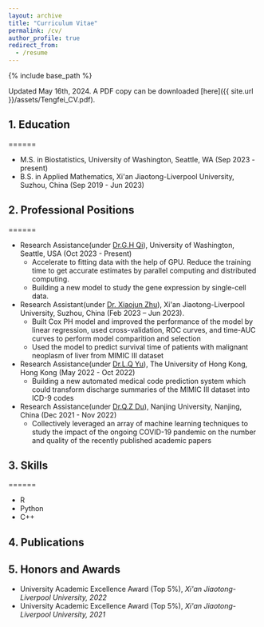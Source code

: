 ```yaml
---
layout: archive
title: "Curriculum Vitae"
permalink: /cv/
author_profile: true
redirect_from:
  - /resume
---
```


{% include base_path %}

Updated May 16th, 2024. A PDF copy can be downloaded [here]({{ site.url }}/assets/Tengfei_CV.pdf).


## 1. Education
======
* M.S. in Biostatistics, University of Washington, Seattle, WA (Sep 2023 - present)
* B.S. in Applied Mathematics, Xi'an Jiaotong-Liverpool University, Suzhou, China (Sep 2019 - Jun 2023)

## 2. Professional Positions
======
* Research Assistance(under [Dr.G.H Qi](https://www.biostat.washington.edu/people/guanghao-qi)), University of Washington, Seattle, USA (Oct 2023 - Present)
  * Accelerate to fitting data with the help of GPU. Reduce the training time to get accurate estimates by parallel computing and distributed computing.
  * Building a new model to study the gene expression by single-cell data.
* Research Assistant(under [Dr. Xiaojun Zhu](https://www.xjtlu.edu.cn/en/departments/academic-departments/statistics-and-actuarial-science/staff/xiaojun-zhu?u_atoken=1686886151720.2617&u_asession=01BsAycoSMD1ySsq2Xz2R2wgTleIeKUubCGL8oo-zADdtTvQyWMop3wzPzpncbNU9XgUogcxGXazfr80Vhmi_Kt6EHAWGCohGyilvEdFISoBD4Qq5qDLvkAfop-GhE776rKLQTFkf1LXGASygBIlS7Rw&u_asig=05KzI-lod2to6arns9bqewPxy_dyE2TE1n6Fa_CJ8eCbuLi89e1PjSUd_Y5SjVXHqE3eii1Hm6Vqa_nYiNoywU9W41aEeQo0HJY0FMsyUp7uNjiLtrxmLlTYa42HKaFFqOBUoYIkWhwjMsYUCrCD2j9BIFDjyww43isO8brKalpuNXGguIzpigSH10d0w4UfJN7sE_30OMprlJ39z3n5juLWcdLGyVg6_INYtOOcXPDsDWeYgbcGBEgPLXHlTp1IkFgv3DR1A6IZoCvHOHUI1i8X1_f_uiWTRqwcR87rod8BaDdv6hD_gBmESFNMp2Ma6-RK0EQPkG2zZ0IHfYdWTPtQ&u_aref=PcmkrfUJ%2BfOu54TcF%2FPgK2xJLI4%3D)), Xi'an Jiaotong-Liverpool University, Suzhou, China (Feb 2023 – Jun 2023).
    * Built Cox PH model and improved the performance of the model by linear regression, used cross-validation, ROC curves, and time-AUC curves to perform model comparition and selection
    * Used the model to predict survival time of patients with malignant neoplasm of liver from MIMIC III dataset 
* Research Assistance(under [Dr.L.Q Yu](https://yulequan.github.io/)), The University of Hong Kong, Hong Kong (May 2022 - Oct 2022)
    * Building a new automated medical code prediction system which could transform discharge summaries of the 
MIMIC III dataset into ICD-9 codes
* Research Assistance(under [Dr.Q.Z Du](https://scholar.google.com/citations?user=A-H-yvQAAAAJ&hl=en)), Nanjing University, Nanjing, China (Dec 2021 - Nov 2022)
    * Collectively leveraged an array of machine learning techniques to study the impact of the ongoing COVID-19 
pandemic on the number and quality of the recently published academic papers 
  
## 3. Skills
======
* R 
* Python
* C++

## 4. Publications

## 5. Honors and Awards
* University Academic Excellence Award (Top 5%), _Xi'an Jiaotong-Liverpool University, 2022_
* University Academic Excellence Award (Top 5%), _Xi'an Jiaotong-Liverpool University, 2021_




